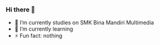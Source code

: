 ### Hi there 👋
- 🔭 I’m currently studies on SMK Bina Mandiri Multimedia
- 🌱 I’m currently learning
- ⚡ Fun fact: nothing
<!--
**JulianGalang/JulianGalang** is a ✨ _special_ ✨ repository because its `README.md` (this file) appears on your GitHub profile.

Here are some ideas to get you started:


-->
